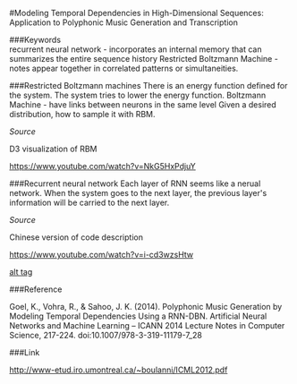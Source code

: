 #Modeling Temporal Dependencies in High-Dimensional Sequences: Application to Polyphonic Music Generation and Transcription


###Keywords  
recurrent neural network - incorporates an internal memory that can summarizes the entire sequence history
Restricted Boltzmann Machine - notes appear together in correlated patterns or simultaneities. 

###Restricted Boltzmann machines 
There is an energy function defined for the system. The system tries to lower the energy function. 
Boltzmann Machine - have links between neurons in the same level
Given a desired distribution, how to sample it with RBM.

*Source* 

D3 visualization of RBM

https://www.youtube.com/watch?v=NkG5HxPdjuY 




###Recurrent neural network
Each layer of RNN seems like a nerual network. When the system goes to the next layer, the previous layer's information will be carried to the next layer. 


*Source*

Chinese version of code description

https://www.youtube.com/watch?v=i-cd3wzsHtw


[alt tag](http://url/to/img.png)




###Reference 

Goel, K., Vohra, R., & Sahoo, J. K. (2014). Polyphonic Music Generation by Modeling Temporal Dependencies Using a RNN-DBN. Artificial Neural Networks and Machine Learning – ICANN 2014 Lecture Notes in Computer Science, 217-224. doi:10.1007/978-3-319-11179-7_28 



###Link

http://www-etud.iro.umontreal.ca/~boulanni/ICML2012.pdf
